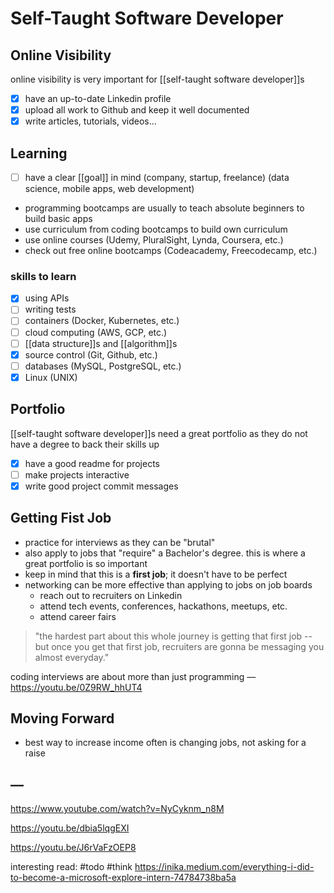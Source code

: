 # Self-Taught Software Developer

## Online Visibility

online visibility is very important for [[self-taught software developer]]s

- [x] have an up-to-date Linkedin profile
- [x] upload all work to Github and keep it well documented
- [x] write articles, tutorials, videos...

## Learning

- [ ] have a clear [[goal]] in mind (company, startup, freelance) (data science, mobile apps, web development)
- programming bootcamps are usually to teach absolute beginners to build basic apps
- use curriculum from coding bootcamps to build own curriculum
- use online courses (Udemy, PluralSight, Lynda, Coursera, etc.)
- check out free online bootcamps (Codeacademy, Freecodecamp, etc.)

### skills to learn

- [x] using APIs
- [ ] writing tests
- [ ] containers (Docker, Kubernetes, etc.)
- [ ] cloud computing (AWS, GCP, etc.)
- [ ] [[data structure]]s and [[algorithm]]s
- [x] source control (Git, Github, etc.)
- [ ] databases (MySQL, PostgreSQL, etc.)
- [x] Linux (UNIX)

## Portfolio

[[self-taught software developer]]s need a great portfolio as they do not have a degree to back their skills up

- [x] have a good readme for projects
- [ ] make projects interactive
- [x] write good project commit messages

## Getting Fist Job

- practice for interviews as they can be "brutal"
- also apply to jobs that "require" a Bachelor's degree. this is where a great portfolio is so important
- keep in mind that this is a **first job**; it doesn't have to be perfect
- networking can be more effective than applying to jobs on job boards
  - reach out to recruiters on Linkedin
  - attend tech events, conferences, hackathons, meetups, etc.
  - attend career fairs

> "the hardest part about this whole journey is getting that first job -- but once you get that first job, recruiters are gonna be messaging you almost everyday."

coding interviews are about more than just programming &mdash; <https://youtu.be/0Z9RW_hhUT4>

## Moving Forward

- best way to increase income often is changing jobs, not asking for a raise

## &mdash;

<https://www.youtube.com/watch?v=NyCyknm_n8M>

<https://youtu.be/dbia5lqgEXI>

<https://youtu.be/J6rVaFzOEP8>

interesting read: #todo #think <https://inika.medium.com/everything-i-did-to-become-a-microsoft-explore-intern-74784738ba5a>

